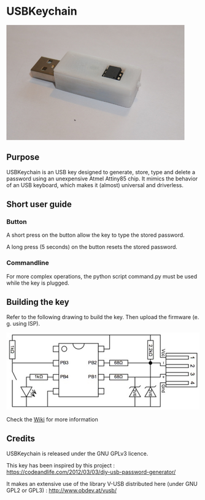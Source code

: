 # USBKeychain
<img src="Images/Exemple.jpg" height="300">

## Purpose
USBKeychain is an USB key designed to generate, store, type and delete a password using an unexpensive Atmel Attiny85 chip. It mimics the behavior of an USB keyboard, which makes it (almost) universal and driverless.

## Short user guide
### Button
A short press on the button allow the key to type the stored password.

A long press (5 seconds) on the button resets the stored password.

### Commandline
For more complex operations, the python script command.py must be used while the key is plugged.

## Building the key
Refer to the following drawing to build the key. Then upload the firmware (e. g. using ISP).

![Diagram](Images/Diagram.jpg)


Check the [Wiki](https://github.com/clsergent/USBKeychain/wiki) for more information

## Credits
USBKeychain is released under the GNU GPLv3 licence.

This key has been inspired by this project : https://codeandlife.com/2012/03/03/diy-usb-password-generator/

It makes an extensive use of the library V-USB distributed here (under GNU GPL2 or GPL3) : http://www.obdev.at/vusb/ 
